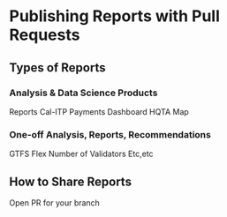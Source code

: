 # Publishing Reports with Pull Requests
## Types of Reports
### Analysis & Data Science Products
Reports Cal-ITP
Payments Dashboard
HQTA Map
### One-off Analysis, Reports, Recommendations
GTFS Flex
Number of Validators
Etc,etc
## How to Share Reports
Open PR for your branch
